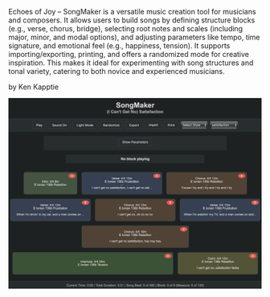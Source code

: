 Echoes of Joy – SongMaker is a versatile music creation tool for musicians and composers. It allows users to build songs by defining structure blocks (e.g., verse, chorus, bridge), selecting root notes and scales (including major, minor, and modal options), and adjusting parameters like tempo, time signature, and emotional feel (e.g., happiness, tension). It supports importing/exporting, printing, and offers a randomized mode for creative inspiration. This makes it ideal for experimenting with song structures and tonal variety, catering to both novice and experienced musicians.

by Ken Kapptie

![SongMaker](https://github.com/kappter/SongMaker/blob/main/tunepix.png?raw=true)
